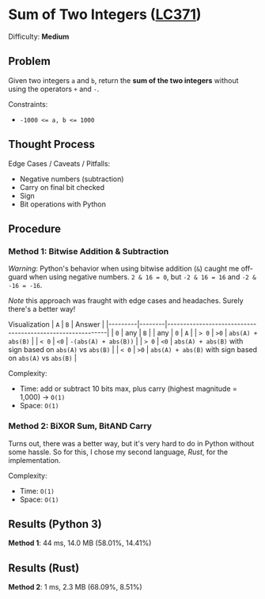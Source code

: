 # Sum of Two Integers ([LC371](https://leetcode.com/problems/sum-of-two-integers/))
Difficulty: **Medium**

## Problem

Given two integers `a` and `b`, return the **sum of the two integers** without using the operators `+` and `-`.

Constraints:
- `-1000 <= a, b <= 1000`

## Thought Process

Edge Cases / Caveats / Pitfalls:
- Negative numbers (subtraction)
- Carry on final bit checked
- Sign
- Bit operations with Python

## Procedure

### Method 1: Bitwise Addition & Subtraction

*Warning*: Python's behavior when using bitwise addition (`&`) caught me off-guard when using negative numbers.  `2 & 16 = 0`, but `-2 & 16 = 16` and `-2 & -16 = -16`.

*Note* this approach was fraught with edge cases and headaches.  Surely there's a better way!

Visualization
|   `A`   |   `B`  |  Answer                                                   |
|---------|--------|-----------------------------------------------------------|
|   `0`   |  any   | `B`                                                       |
|   any   |   `0`  | `A`                                                       |
|  `> 0`  |  `>0`  | `abs(A) + abs(B)`                                         |
|  `< 0`  |  `<0`  | `-(abs(A) + abs(B))`                                      |
|  `> 0`  |  `<0`  | `abs(A) + abs(B)` with sign based on `abs(A)` vs `abs(B)` |
|  `< 0`  |  `>0`  | `abs(A) + abs(B)` with sign based on `abs(A)` vs `abs(B)` |

Complexity:
- Time: add or subtract 10 bits max, plus carry (highest magnitude = 1,000) -> `O(1)`
- Space: `O(1)`

### Method 2: BiXOR Sum, BitAND Carry

Turns out, there was a better way, but it's very hard to do in Python without some hassle.  So for this, I chose my second language, *Rust*, for the implementation.

Complexity:
- Time: `O(1)`
- Space: `O(1)`

## Results (Python 3)

**Method 1**:  44 ms, 14.0 MB (58.01%, 14.41%)

## Results (Rust)

**Method 2**:  1 ms, 2.3 MB (68.09%, 8.51%)
